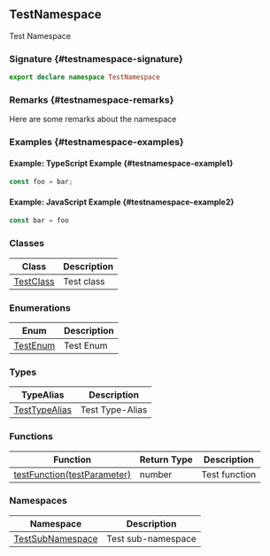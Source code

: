 ## TestNamespace

Test Namespace

### Signature {#testnamespace-signature}

```typescript
export declare namespace TestNamespace
```

### Remarks {#testnamespace-remarks}

Here are some remarks about the namespace

### Examples {#testnamespace-examples}

#### Example: TypeScript Example {#testnamespace-example1}

```typescript
const foo = bar;
```

#### Example: JavaScript Example {#testnamespace-example2}

```javascript
const bar = foo
```

### Classes

| Class | Description |
| --- | --- |
| [TestClass](docs/simple-suite-test/testnamespace-testclass-class) | Test class |

### Enumerations

| Enum | Description |
| --- | --- |
| [TestEnum](docs/simple-suite-test/testnamespace-testenum-enum) | Test Enum |

### Types

| TypeAlias | Description |
| --- | --- |
| [TestTypeAlias](docs/simple-suite-test/testnamespace-testtypealias-typealias) | Test Type-Alias |

### Functions

| Function | Return Type | Description |
| --- | --- | --- |
| [testFunction(testParameter)](docs/simple-suite-test/testnamespace-testfunction-function) | number | Test function |

### Namespaces

| Namespace | Description |
| --- | --- |
| [TestSubNamespace](docs/simple-suite-test/testnamespace-testsubnamespace-namespace) | Test sub-namespace |
